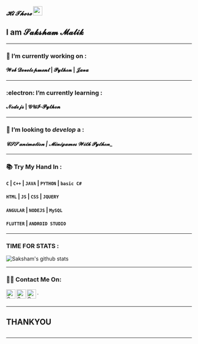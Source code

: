 ### _𝓗𝓲 𝓣𝓱𝓮𝓻𝓮_ <img src="https://media.giphy.com/media/hvRJCLFzcasrR4ia7z/giphy.gif" width="25px">
## I am __𝓢𝓪𝓴𝓼𝓱𝓪𝓶 𝓜𝓪𝓵𝓲𝓴__

<hr>

###  :jack_o_lantern: I’m currently working on :
#### __𝓦𝓮𝓫 𝓓𝓮𝓿𝓮𝓵𝓸𝓹𝓶𝓮𝓷𝓽 | 𝓟𝔂𝓽𝓱𝓸𝓷 | 𝓙𝓪𝓿𝓪__

<hr>

###  :electron: I’m currently learning :
#### __𝓝𝓸𝓭𝓮𝓳𝓼 | 𝓖𝓤𝓘-𝓟𝔂𝓽𝓱𝓸𝓷__

<hr>

### 🤔 I’m looking to _develop_ a :
#### _𝓒𝓢𝓢 𝓪𝓷𝓲𝓶𝓪𝓽𝓲𝓸𝓷 |  𝓜𝓲𝓷𝓲𝓰𝓪𝓶𝓮𝓼 𝓦𝓲𝓽𝓱 𝓟𝔂𝓽𝓱𝓸𝓷__

<hr>

### 📚	Try My Hand In :

#### ```C``` | ```C++``` | ```JAVA``` | ```PYTHON``` | ```basic C#```
#### ```HTML``` | ```JS``` | ```CSS``` | ```JQUERY```
#### ```ANGULAR``` | ```NODEJS``` | ```MySQL```
#### ```FLUTTER``` | ```ANDROID STUDIO```

<hr>

### TIME FOR STATS :

![Saksham's github stats](https://github-readme-stats.vercel.app/api?username=SaKsHaMaLiK&show_icons=true&theme=dark)

<hr>

### :man_technologist: Contact Me On:


<a href="https://sourcerer.io/SaKsHaMaLiK/">
  <img align="left" alt="Sparsh's Sourcerer" width="25px" src="https://cdn.jsdelivr.net/npm/simple-icons@v3/icons/sahibinden.svg" /></a>
<a href="www.instagram.com/sakshammalik5/">
  <img align="left" alt="Sparsh's Instagram" width="25px" src="https://cdn.jsdelivr.net/npm/simple-icons@v3/icons/instagram.svg" /></a>
<a href="https://www.linkedin.com/in/saksham-malik-a7b13318b/">
  <img align="left" alt="Sparsh's LinkdeIN" width="25px" src="https://cdn.jsdelivr.net/npm/simple-icons@v3/icons/linkedin.svg" /></a>
  .

## <hr>

## __THANKYOU__ 

## <hr>
